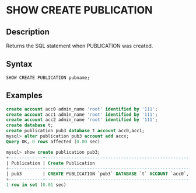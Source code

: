 # **SHOW CREATE PUBLICATION**

## **Description**

Returns the SQL statement when PUBLICATION was created.

## **Syntax**

```
SHOW CREATE PUBLICATION pubname;
```

## **Examples**

```sql
create account acc0 admin_name 'root' identified by '111';
create account acc1 admin_name 'root' identified by '111';
create account acc2 admin_name 'root' identified by '111';
create database t;
create publication pub3 database t account acc0,acc1;
mysql> alter publication pub3 account add accx;
Query OK, 0 rows affected (0.00 sec)

mysql> show create publication pub3;
+-------------+-----------------------------------------------------------------------+
| Publication | Create Publication                                                    |
+-------------+-----------------------------------------------------------------------+
| pub3        | CREATE PUBLICATION `pub3` DATABASE `t` ACCOUNT `acc0`, `acc1`, `accx` |
+-------------+-----------------------------------------------------------------------+
1 row in set (0.01 sec)
```
